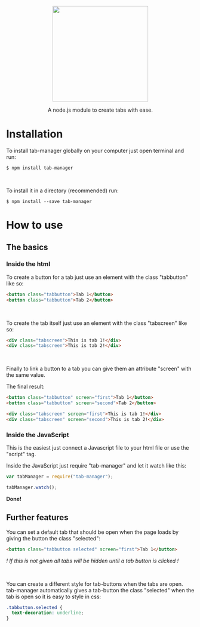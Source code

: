 <p align="center"><img src="http://i.imgur.com/uEY2zi4.png" width="256" /></p>

<p align="center">A node.js module to create tabs with ease.</p>

# Installation

To install tab-manager globally on your computer just open terminal and run:

```
$ npm install tab-manager
```

<br/>

To install it in a directory (recommended) run:

```
$ npm install --save tab-manager
```

# How to use

## The basics

### Inside the html

To create a button for a tab just use an element with the class "tabbutton" like so:

```html
<button class="tabbutton">Tab 1</button>
<button class="tabbutton">Tab 2</button>
```

<br/>

To create the tab itself just use an element with the class "tabscreen" like so:

```html
<div class="tabscreen">This is tab 1!</div>
<div class="tabscreen">This is tab 2!</div>
```

<br/>

Finally to link a button to a tab you can give them an attribute "screen" with the same value.

The final result:

```html
<button class="tabbutton" screen="first">Tab 1</button>
<button class="tabbutton" screen="second">Tab 2</button>

<div class="tabscreen" screen="first">This is tab 1!</div>
<div class="tabscreen" screen="second">This is tab 2!</div>
```

### Inside the JavaScript

This is the easiest just connect a Javascript file to your html file or use the "script" tag.

Inside the JavaScript just require "tab-manager" and let it watch like this:

```javascript
var tabManager = require("tab-manager");

tabManager.watch();
```

**Done!**

## Further features

You can set a default tab that should be open when the page loads by giving the button the class "selected":

```html
<button class="tabbutton selected" screen="first">Tab 1</button>
```

*! If this is not given all tabs will be hidden until a tab button is clicked !*

<br/>

You can create a different style for tab-buttons when the tabs are open.
tab-manager automatically gives a tab-button the class "selected" when the tab is open so it is easy to style in css:

```css
.tabbutton.selected {
  text-decoration: underline;
}
```
